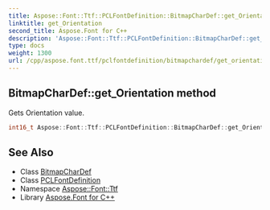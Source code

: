 ```yaml
---
title: Aspose::Font::Ttf::PCLFontDefinition::BitmapCharDef::get_Orientation method
linktitle: get_Orientation
second_title: Aspose.Font for C++
description: 'Aspose::Font::Ttf::PCLFontDefinition::BitmapCharDef::get_Orientation method. Gets Orientation value in C++.'
type: docs
weight: 1300
url: /cpp/aspose.font.ttf/pclfontdefinition/bitmapchardef/get_orientation/
---
```

## BitmapCharDef::get_Orientation method


Gets Orientation value.

```cpp
int16_t Aspose::Font::Ttf::PCLFontDefinition::BitmapCharDef::get_Orientation() const
```

## See Also

* Class [BitmapCharDef](../)
* Class [PCLFontDefinition](../../)
* Namespace [Aspose::Font::Ttf](../../../)
* Library [Aspose.Font for C++](../../../../)
